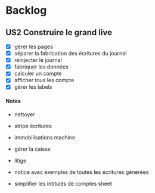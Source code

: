 # Backlog

## US2 Construire le grand live
- [x] gérer les pages
- [x] séparer la fabrication des écritures du journal
- [x] réinjecter le journal
- [x] fabriquer les données
- [x] calculer un compte
- [x] afficher tous les compte
- [x] gérer les labels

#### Notes
- nettoyer

- stripe écritures
- immobilisations machine
- gérer la caisse
- litige
- notice avec exemples de toutes les écritures générées
- simplifier les intitulés de comptes sheet
